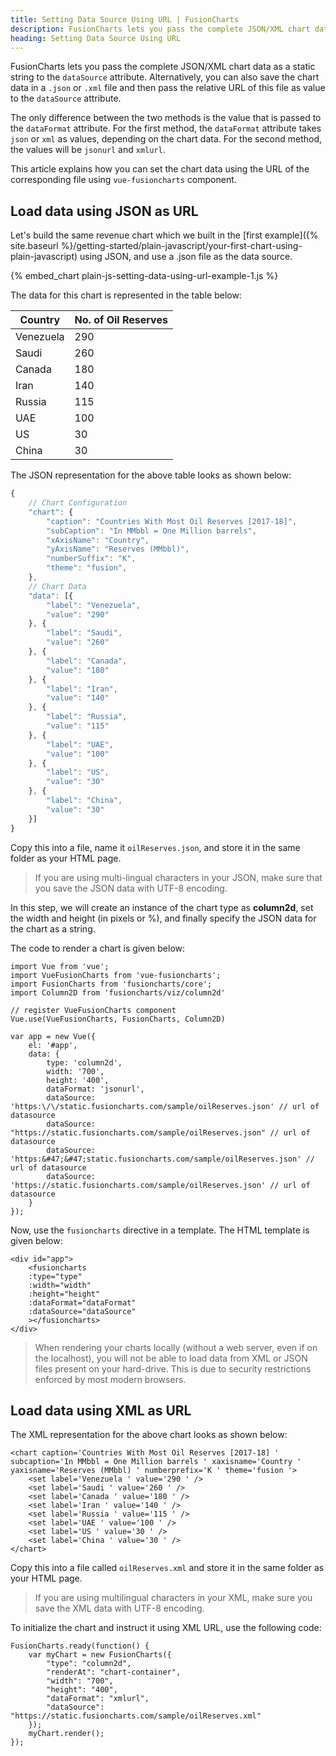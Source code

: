 ```yaml
---
title: Setting Data Source Using URL | FusionCharts
description: FusionCharts lets you pass the complete JSON/XML chart data using a JSON file or a URL without losing any functionality
heading: Setting Data Source Using URL
---
```


FusionCharts lets you pass the complete JSON/XML chart data as a static string to the `dataSource` attribute. Alternatively, you can also save the chart data in a `.json` or `.xml` file and then pass the relative URL of this file as value to the `dataSource` attribute. 

The only difference between the two methods is the value that is passed to the `dataFormat` attribute. For the first method, the `dataFormat` attribute takes `json` or `xml` as values, depending on the chart data. For the second method, the values will be `jsonurl` and `xmlurl`.

This article explains how you can set the chart data using the URL of the corresponding file using `vue-fusioncharts` component.

## Load data using JSON as URL

Let's build the same revenue chart which we built in the [first example]({% site.baseurl %}/getting-started/plain-javascript/your-first-chart-using-plain-javascript) using JSON, and use a .json file as the data source.

{% embed_chart plain-js-setting-data-using-url-example-1.js %}

The data for this chart is represented in the table below:

Country|No. of Oil Reserves|
-|-
Venezuela|290|
Saudi|260|
Canada|180|
Iran|140|
Russia|115|
UAE|100|
US|30|
China|30|

The JSON representation for the above table looks as shown below:

```javascript
{
    // Chart Configuration
    "chart": {
        "caption": "Countries With Most Oil Reserves [2017-18]",
        "subCaption": "In MMbbl = One Million barrels",
        "xAxisName": "Country",
        "yAxisName": "Reserves (MMbbl)",
        "numberSuffix": "K",
        "theme": "fusion",
    },
    // Chart Data
    "data": [{
        "label": "Venezuela",
        "value": "290"
    }, {
        "label": "Saudi",
        "value": "260"
    }, {
        "label": "Canada",
        "value": "180"
    }, {
        "label": "Iran",
        "value": "140"
    }, {
        "label": "Russia",
        "value": "115"
    }, {
        "label": "UAE",
        "value": "100"
    }, {
        "label": "US",
        "value": "30"
    }, {
        "label": "China",
        "value": "30"
    }]
}
```

Copy this into a file, name it `oilReserves.json`, and store it in the same folder as your HTML page.

> If you are using multi-lingual characters in your JSON, make sure that you save the JSON data with UTF-8 encoding.

In this step, we will create an instance of the chart type as **column2d**, set the width and height (in pixels or %), and finally specify the JSON data for the chart as a string.

The code to render a chart is given below:

```
import Vue from 'vue';
import VueFusionCharts from 'vue-fusioncharts';
import FusionCharts from 'fusioncharts/core';
import Column2D from 'fusioncharts/viz/column2d'

// register VueFusionCharts component
Vue.use(VueFusionCharts, FusionCharts, Column2D)

var app = new Vue({
    el: '#app',
    data: {
        type: 'column2d',
        width: '700',
        height: '400',
        dataFormat: 'jsonurl',
        dataSource: 'https:\/\/static.fusioncharts.com/sample/oilReserves.json' // url of datasource
        dataSource: "https://static.fusioncharts.com/sample/oilReserves.json" // url of datasource
        dataSource: 'https:&#47;&#47;static.fusioncharts.com/sample/oilReserves.json' // url of datasource
        dataSource: 'https://static.fusioncharts.com/sample/oilReserves.json' // url of datasource
    }
});
```

Now, use the `fusioncharts` directive in a template. The HTML template is given below:

```
<div id="app">
    <fusioncharts
    :type="type"
    :width="width"
    :height="height"
    :dataFormat="dataFormat"
    :dataSource="dataSource"
    ></fusioncharts>
</div>
```



> When rendering your charts locally (without a web server, even if on the localhost), you will not be able to load data from XML or JSON files present on your hard-drive. This is due to security restrictions enforced by most modern browsers.

## Load data using XML as URL

The XML representation for the above chart looks as shown below:

```
<chart caption='Countries With Most Oil Reserves [2017-18] ' subcaption='In MMbbl = One Million barrels ' xaxisname='Country ' yaxisname='Reserves (MMbbl) ' numberprefix='K ' theme='fusion '>
    <set label='Venezuela ' value='290 ' />
    <set label='Saudi ' value='260 ' />
    <set label='Canada ' value='180 ' />
    <set label='Iran ' value='140 ' />
    <set label='Russia ' value='115 ' />
    <set label='UAE ' value='100 ' />
    <set label='US ' value='30 ' />
    <set label='China ' value='30 ' />
</chart>
```
Copy this into a file called `oilReserves.xml` and store it in the same folder as your HTML page.

> If you are using multilingual characters in your XML, make sure you save the XML data with UTF-8 encoding.

To initialize the chart and instruct it using XML URL, use the following code:

```
FusionCharts.ready(function() {
    var myChart = new FusionCharts({
        "type": "column2d",
        "renderAt": "chart-container",
        "width": "700",
        "height": "400",
        "dataFormat": "xmlurl",
        "dataSource": "https://static.fusioncharts.com/sample/oilReserves.xml"
    });
    myChart.render();
});

```